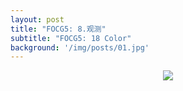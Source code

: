 ```yaml
---
layout: post
title: "FOCG5: 8.观测"
subtitle: "FOCG5: 18 Color"
background: '/img/posts/01.jpg'
---
```


<div style="text-align: center">
<img src="/img/posts/18 Color/1.png"/>
</div>

